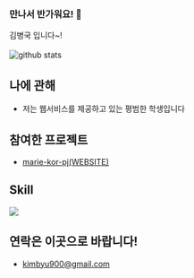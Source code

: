 ### 만나서 반가워요! 👋

김병국 입니다~!<br><br>
![github stats](https://github-readme-stats.vercel.app/api?username=kimka2013&show_icons=true&theme=dark)

## 나에 관해
- 저는 웹서비스를 제공하고 있는 평범한 학생입니다

## 참여한 프로젝트
- [marie-kor-pj(WEBSITE)](https://github.com/marie-kor-pj)

## Skill
[![](https://github-readme-stats.vercel.app/api/top-langs?username=kimka2013&layout=compact)]()

## 연락은 이곳으로 바랍니다!
- kimbyu900@gmail.com

